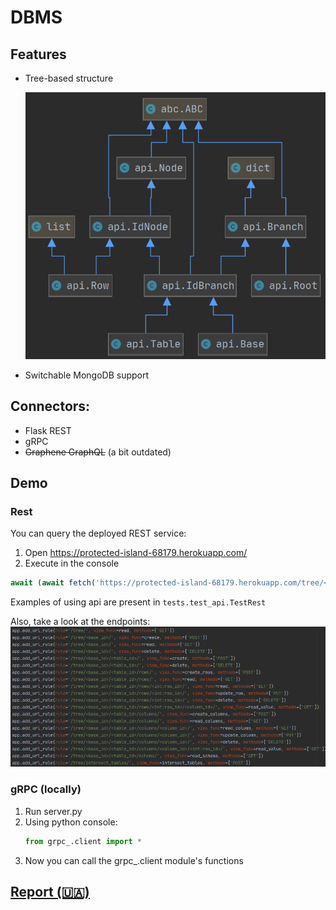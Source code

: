 # DBMS
## Features
* Tree-based structure

    ![](screenshots/class_hierarchy.png)
* Switchable MongoDB support

## Connectors:
* Flask REST
* gRPC
* ~~Graphene GraphQL~~ (a bit outdated)

## Demo
### Rest
You can query the deployed REST service:
1) Open https://protected-island-68179.herokuapp.com/
2) Execute in the console
```js
await (await fetch('https://protected-island-68179.herokuapp.com/tree/<RESOURSE>', {method: '<TYPE>'})).json()
```
Examples of using api are present in `tests.test_api.TestRest`

Also, take a look at the endpoints:
![](screenshots/rest_endpoints.png)

### gRPC (locally)
1) Run server.py
2) Using python console:
    ```python
    from grpc_.client import *
    ```
3) Now you can call the grpc_.client module's functions

## [Report (🇺🇦)](Report&#32;(ukr).pdf)